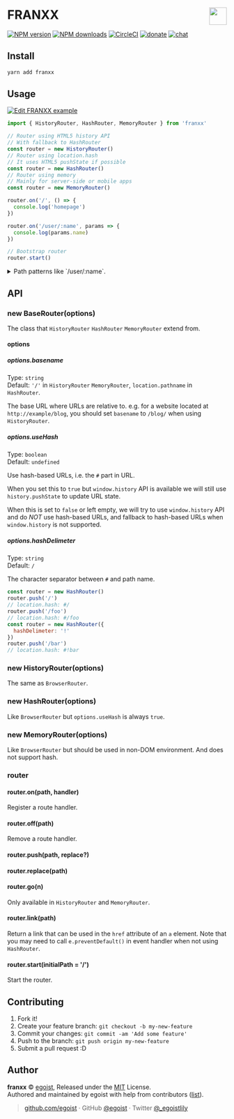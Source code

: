 # FRANXX <img align="right" src="https://i.loli.net/2018/02/14/5a8446a61b2e0.jpg" height="40">

[![NPM version](https://img.shields.io/npm/v/franxx.svg?style=for-the-badge)](https://npmjs.com/package/franxx) [![NPM downloads](https://img.shields.io/npm/dm/franxx.svg?style=for-the-badge)](https://npmjs.com/package/franxx) [![CircleCI](https://img.shields.io/circleci/project/github/egoist/franxx/master.svg?style=for-the-badge)](https://circleci.com/gh/egoist/franxx/tree/master)  [![donate](https://img.shields.io/badge/$-donate-ff69b4.svg?maxAge=2592000&style=for-the-badge)](https://github.com/egoist/donate) [![chat](https://img.shields.io/badge/chat-on%20discord-7289DA.svg?style=for-the-badge)](https://chat.egoist.moe)

## Install

```bash
yarn add franxx
```

## Usage

[![Edit FRANXX example](https://codesandbox.io/static/img/play-codesandbox.svg)](https://codesandbox.io/s/5kkkkv7mpn)

```js
import { HistoryRouter, HashRouter, MemoryRouter } from 'franxx'

// Router using HTML5 history API
// With fallback to HashRouter
const router = new HistoryRouter()
// Router using location.hash
// It uses HTML5 pushState if possible
const router = new HashRouter()
// Router using memory
// Mainly for server-side or mobile apps
const router = new MemoryRouter()

router.on('/', () => {
  console.log('homepage')
})

router.on('/user/:name', params => {
  console.log(params.name)
})

// Bootstrap router
router.start()
```

<details><summary>Path patterns like `/user/:name`.</summary>
<br>
The supported pattern types are:

- static (`/users`)
- named parameters (`/users/:id`)
- nested parameters (`/users/:id/books/:title`)
- optional parameters (`/users/:id?/books/:title?`)
- any match / wildcards (`/users/*`)
</details>

## API

### new BaseRouter(options)

The class that `HistoryRouter` `HashRouter` `MemoryRouter` extend from.

#### options

##### options.basename

Type: `string`<br>
Default: `'/'` in `HistoryRouter` `MemoryRouter`, `location.pathname` in `HashRouter`.

The base URL where URLs are relative to. e.g. for a website located at `http://example/blog`, you should set `basename` to `/blog/` when using `HistoryRouter`.

##### options.useHash

Type: `boolean`<br>
Default: `undefined`

Use hash-based URLs, i.e. the `#` part in URL.

When you set this to `true` but `window.history` API is available we will still use `history.pushState` to update URL state.

When this is set to `false` or left empty, we will try to use `window.history` API and do *NOT* use hash-based URLs, and fallback to hash-based URLs when `window.history` is not supported.

##### options.hashDelimeter

Type: `string`<br>
Default: `/`

The character separator between `#` and path name.

```js
const router = new HashRouter()
router.push('/')
// location.hash: #/
router.push('/foo')
// location.hash: #/foo
const router = new HashRouter({
  hashDelimeter: '!'
})
router.push('/bar')
// location.hash: #!bar
```

### new HistoryRouter(options)

The same as `BrowserRouter`.

### new HashRouter(options)

Like `BrowserRouter` but `options.useHash` is always `true`.

### new MemoryRouter(options)

Like `BrowserRouter` but should be used in non-DOM environment. And does not support hash.

### router

#### router.on(path, handler)

Register a route handler.

#### router.off(path)

Remove a route handler.

#### router.push(path, replace?)

#### router.replace(path)

#### router.go(n)

Only available in `HistoryRouter` and `MemoryRouter`. 

#### router.link(path)

Return a link that can be used in the `href` attribute of an `a` element. Note that you may need to call `e.preventDefault()` in event handler when not using `HashRouter`.

#### router.start(initialPath = '/')

Start the router.

## Contributing

1. Fork it!
2. Create your feature branch: `git checkout -b my-new-feature`
3. Commit your changes: `git commit -am 'Add some feature'`
4. Push to the branch: `git push origin my-new-feature`
5. Submit a pull request :D


## Author

**franxx** © [egoist](https://github.com/egoist), Released under the [MIT](./LICENSE) License.<br>
Authored and maintained by egoist with help from contributors ([list](https://github.com/egoist/franxx/contributors)).

> [github.com/egoist](https://github.com/egoist) · GitHub [@egoist](https://github.com/egoist) · Twitter [@_egoistlily](https://twitter.com/_egoistlily)
